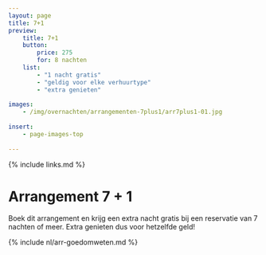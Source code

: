 ```yaml
---
layout: page
title: 7+1
preview: 
    title: 7+1
    button:
        price: 275
        for: 8 nachten
    list:
        - "1 nacht gratis"
        - "geldig voor elke verhuurtype"
        - "extra genieten"
        
images:
    - /img/overnachten/arrangementen-7plus1/arr7plus1-01.jpg
    
insert:
    - page-images-top
    
---
```


{% include links.md %}


# Arrangement 7 + 1

Boek dit arrangement en krijg een extra nacht gratis bij een reservatie van 7 nachten of meer. Extra genieten dus voor hetzelfde geld! 
    
{% include nl/arr-goedomweten.md %}

